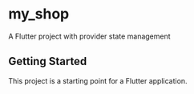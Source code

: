 # my_shop

A Flutter project with provider state management

## Getting Started

This project is a starting point for a Flutter application.